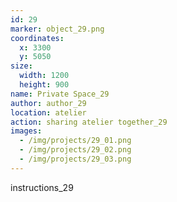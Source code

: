 ```yaml
---
id: 29
marker: object_29.png
coordinates:
  x: 3300
  y: 5050
size:
  width: 1200
  height: 900
name: Private Space_29
author: author_29
location: atelier
action: sharing atelier together_29
images:
  - /img/projects/29_01.png
  - /img/projects/29_02.png
  - /img/projects/29_03.png
---
```


instructions_29
